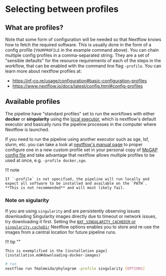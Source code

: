# Selecting between profiles

## What are profiles?

Note that some form of configuration will be needed so that Nextflow knows how to fetch the required software. This is usually done in the form of a config profile (`YOURPROFILE` in the example command above). You can chain multiple config profiles in a comma-separated string. They are a set of "sensible defaults" for the resource requirements of each of the steps in the workflow, that can be enabled with the command line flag `-profile`. You can learn more about nextflow profiles at:

+ <https://nf-co.re/usage/configuration#basic-configuration-profiles>
+ <https://www.nextflow.io/docs/latest/config.html#config-profiles>

## Available profiles

The pipeline have "standard profiles" set to run the workflows with either **docker** or **singularity** using the [local executor](https://www.nextflow.io/docs/latest/executor.html), which is nextflow's default executor and basically runs the pipeline processes in the computer where Nextflow is launched.

If you need to run the pipeline using another executor such as sge, lsf, slurm, etc. you can take a look at [nextflow's manual page](https://www.nextflow.io/docs/latest/executor.html) to proper configure one in a new custom profile set in your personal copy of [MpGAP config file](https://github.com/fmalmeida/phylogram/blob/master/nextflow.config) and take advantage that nextflow allows multiple profiles to be used at once, e.g. `-profile docker,sge`.

!!! note

    If `-profile` is not specified, the pipeline will run locally and expect all software to be installed and available on the `PATH`. **This is not recommended** and will most likely fail.

### Note on sigularity

If you are using `singularity` and are persistently observing issues downloading Singularity images directly due to timeout or network issues, try downloading it first. Setting the [`NXF_SINGULARITY_CACHEDIR` or `singularity.cacheDir`](https://www.nextflow.io/docs/latest/singularity.html?#singularity-docker-hub) Nextflow options enables you to store and re-use the images from a central location for future pipeline runs.

!!! tip ""

    This is exemplified in the [installation page](installation.md#downloading-docker-images)

```bash
# run
nextflow run fmalmeida/phylogram -profile singularity [OPTIONS]
```